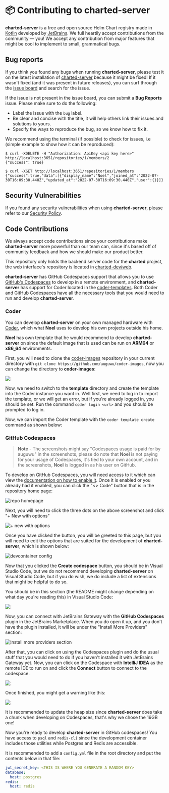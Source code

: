 # 📦 Contributing to charted-server

**charted-server** is a free and open source Helm Chart registry made in [Kotlin](https://kotlinlang.org) developed by
[JetBrains](https://www.jetbrains.com). We full heartily accept contributions from the community — you! We accept
any contribution from major features that might be cool to implement to small, grammatical bugs.

## Bug reports

If you think you found any bugs when running **charted-server**, please test it on the latest installation of [charted-server](https://github.com/charted-dev/charted/releases)
because it might be fixed! If it wasn't fixed (and it was present in future releases), you can surf through the [issue board](https://github.com/charted-dev/charted/issues)
and search for the issue.

If the issue is not present in the issue board, you can submit a **Bug Reports** issue. Please make sure to do the following:

- Label the issue with the `bug` label.
- Be clear and concise with the title, it will help others link their issues and solutions to yours.
- Specify the ways to reproduce the bug, so we know how to fix it.

We recommend using the terminal (if possible) to check for issues, i.e (simple example to show how it can be reproduced):

```shell
$ curl -XDELETE -H "Authorization: ApiKey <api key here>" http://localhost:3651/repositories/1/members/2
{"success": true}

$ curl -XGET http://localhost:3651/repositories/1/members
{"success":true,"data":[{"display_name":"Noel","joined_at":"2022-07-30T16:09:30.440Z","updated_at":"2022-07-30T16:09:30.440Z","user":{}}]}
```

## Security Vulnerabilities

If you found any security vulnerabilities when using **charted-server**, please refer to our [Security Policy](https://github.com/charted-dev/charted/blob/master/SECURITY.md).

<!-- If you found any security vulnerabilities when using **charted-server**, please refer to our [Security Policy](https://noelware.org/security/policy). -->

## Code Contributions

We always accept code contributions since your contributions make **charted-server** more powerful than our team can,
since it's based off of community feedback and how we should make our product better.

This repository only holds the backend server code for the **charted** project, the web interface's repository is located in
[charted-dev/web](https://github.com/charted-dev/web).

**charted-server** has GitHub Codespaces support that allows you to use [GitHub's Codespaces](https://github.com/codespaces) to develop in
a remote environment, and **charted-server** has support for Coder located in the [coder-templates](https://github.com/charted-dev/coder-templates).
Both Coder and GitHub Codespaces have all the necessary tools that you would need to run and develop **charted-server**.

### Coder

You can develop **charted-server** on your own managed hardware with [Coder](https://coder.com), which what **Noel** uses to
develop his own projects outside his home.

**Noel** has own template that he would recommend to develop **charted-server** on since the default image that is
used can be run on **ARM64** or **x86_64** environments.

First, you will need to clone the [coder-images](https://github.com/auguwu/coder-images) repository in your
current directory with `git clone https://github.com/auguwu/coder-images`, now you can
change the directory to **coder-images**:

![](https://noel-is.gay/images/5245ea46.png)

Now, we need to switch to the **template** directory and create the template into the Coder instance you want in. Well first, we need
to log in to import the template, or we will get an error, but if you're already logged in, you should be set. Run the command
`coder login <url>` and you should be prompted to log in.

Now, we can import the Coder template with the `coder template create` command as shown below:

### GitHub Codespaces

> **Note** - The screenshots might say "Codespaces usage is paid for by auguwu" in the screenshots, please do
> note that **Noel** is not paying for your usage of Codespaces, it's tied to your own account, and in the screenshots,
> **Noel** is logged in as his user on GitHub.

To develop on GitHub Codespaces, you will need access to it which can view the [documentation on how to enable it](). Once it is enabled or
you already had it enabled, you can click the "<> Code" button that is in the repository home page:

![repo homepage](https://noel-is.gay/images/9b44aca1.png)

Next, you will need to click the three dots on the above screenshot and click "+ New with options"

![+ new with options](https://noel-is.gay/images/989813a0.png)

Once you have clicked the button, you will be greeted to this page, but you will need
to edit the options that are suited for the development of **charted-server**, which
is shown below:

![devcontainer config](https://noel-is.gay/images/5e83afe6.png)

Now that you clicked the **Create codespace** button, you should be in Visual Studio Code, but we do not
recommend developing **charted-server** on Visual Studio Code, but if you do wish, we do include a list of
extensions that might be helpful to do so.

You should be in this section (the README might change depending on what day you're reading this)
in Visual Studio Code:

![](https://noel-is.gay/images/a39b8694.png)

Now, you can connect with JetBrains Gateway with the **GitHub Codespaces** plugin in the JetBrains Marketplace. When you do
open it up, and you don't have the plugin installed, it will be under the "Install More Providers" section:

![install more providers section](https://noel-is.gay/images/6b18beda.png)

After that, you can click on using the Codespaces plugin and do the usual stuff that you would need to do
if you haven't installed it with JetBrains Gateway yet. Now, you can click on the Codespace with **IntelliJ IDEA**
as the remote IDE to run on and click the **Connect** button to connect to the codespace.

![](https://noel-is.gay/images/8d5a155e.png)

Once finished, you might get a warning like this:

![](https://noel-is.gay/images/0f4e8887.png)

It is recommended to update the heap size since **charted-server** does take a chunk when developing
on Codespaces, that's why we chose the 16GB one!

Now you're ready to develop **charted-server** in GitHub codespaces! You have access to `psql` and `redis-cli` since
the development container includes those utilities while Postgres and Redis are accessible.

It is recommended to add a `config.yml` file in the root directory and put the contents below in that file:

```yaml
jwt_secret_key: <THIS IS WHERE YOU GENERATE A RANDOM KEY>
database:
  host: postgres
redis:
  host: redis
```
